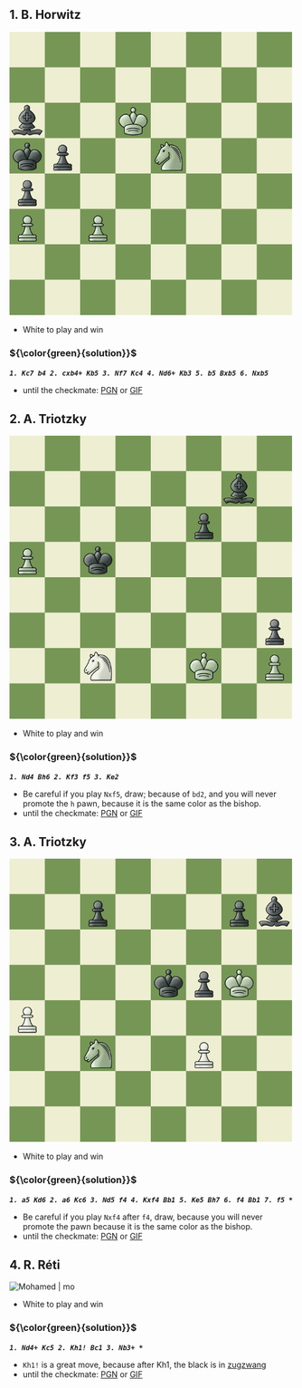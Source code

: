 ## 1. B. Horwitz

<img alt="Mohamed | mo" width="500px" src="assets/Images/1. B. Horwitz.jpeg" />

- White to play and win


### ${\color{green}{solution}}$ 
***```1. Kc7 b4 2. cxb4+ Kb5 3. Nf7 Kc4 4. Nd6+ Kb3 5. b5 Bxb5 6. Nxb5```***
- until the checkmate: [PGN](https://github.com/Mohamed-abdalazez/Endgame-Studies/blob/main/PartOne%20-%20Trapping%20Minor%20Pieces/Ch1-%20Minor%20Piece%20Traps%20Minor%20Piece/assets/PGNs/1.%20B.%20Horwitz.pgn) or [GIF](https://github.com/Mohamed-abdalazez/Endgame-Studies/blob/main/PartOne%20-%20Trapping%20Minor%20Pieces/Ch1-%20Minor%20Piece%20Traps%20Minor%20Piece/assets/Animated%20Gif/1.%20B.%20Horwitz.gif) 



## 2. A. Triotzky

<img alt="Mohamed | mo" width="500px" src="assets/Images/2. A. Triotzky.jpeg" />

- White to play and win


### ${\color{green}{solution}}$ 
***```1. Nd4 Bh6 2. Kf3 f5 3. Ke2```***
- Be careful if you play ```Nxf5```, draw; because of ```bd2```, and you will never promote the ```h``` pawn, because it is the same color as the bishop.
- until the checkmate: [PGN](https://github.com/Mohamed-abdalazez/Endgame-Studies/blob/main/PartOne%20-%20Trapping%20Minor%20Pieces/Ch1-%20Minor%20Piece%20Traps%20Minor%20Piece/assets/PGNs/2.%20A.%20Triotzky.pgn) or [GIF](https://github.com/Mohamed-abdalazez/Endgame-Studies/blob/main/PartOne%20-%20Trapping%20Minor%20Pieces/Ch1-%20Minor%20Piece%20Traps%20Minor%20Piece/assets/Animated%20Gif/2.%20A.%20Triotzky.gif) 


## 3. A. Triotzky

<img alt="Mohamed | mo" width="500px" src="assets/Images/3. A. Triotzky.jpeg" />

- White to play and win


### ${\color{green}{solution}}$ 
***```1. a5 Kd6 2. a6 Kc6 3. Nd5 f4 4. Kxf4 Bb1 5. Ke5 Bh7 6. f4 Bb1 7. f5 *```***
- Be careful if you play ```Nxf4``` after ```f4```, draw, because you will never promote the pawn because it is the same color as the bishop.
- until the checkmate: [PGN](https://github.com/Mohamed-abdalazez/Endgame-Studies/blob/main/PartOne%20-%20Trapping%20Minor%20Pieces/Ch1-%20Minor%20Piece%20Traps%20Minor%20Piece/assets/PGNs/3.%20A.%20Triotzky.pgn) or [GIF](https://github.com/Mohamed-abdalazez/Endgame-Studies/blob/main/PartOne%20-%20Trapping%20Minor%20Pieces/Ch1-%20Minor%20Piece%20Traps%20Minor%20Piece/assets/Animated%20Gif/3.%20A.%20Triotzky.gif) 



## 4. R. Réti

<img alt="Mohamed | mo" width="500px" src="assets/Images/4. R. Réti.jpeg" />

- White to play and win


### ${\color{green}{solution}}$ 
***```1. Nd4+ Kc5 2. Kh1! Bc1 3. Nb3+ *```***
- ```Kh1!``` is a great move, because after Kh1, the black is in [zugzwang](https://www.chess.com/article/view/what-is-zugzwang-chess-terms#:~:text=1.-,What%20is%20Zugzwang%20in%20chess%3F,move%20can%20lose%20the%20game!) 
- until the checkmate: [PGN](https://github.com/Mohamed-abdalazez/Endgame-Studies/blob/main/PartOne%20-%20Trapping%20Minor%20Pieces/Ch1-%20Minor%20Piece%20Traps%20Minor%20Piece/assets/PGNs/4.%20R.%20R%C3%A9ti.pgn) or [GIF](https://github.com/Mohamed-abdalazez/Endgame-Studies/blob/main/PartOne%20-%20Trapping%20Minor%20Pieces/Ch1-%20Minor%20Piece%20Traps%20Minor%20Piece/assets/Animated%20Gif/4.%20R.%20R%C3%A9ti.gif) 
